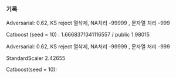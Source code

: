 ### 기록



Adversarial: 0.62, KS reject 열삭제,  NA처리 -99999 , 문자열 처리 -999 

Catboost (seed = 10) :  1.6668371341116557 / public 1.98015







Adversarial: 0.62, KS reject 열삭제,  NA처리 -99999 , 문자열 처리 -999 

StandardScaler 2.42655

Catboost(seed = 10): 

